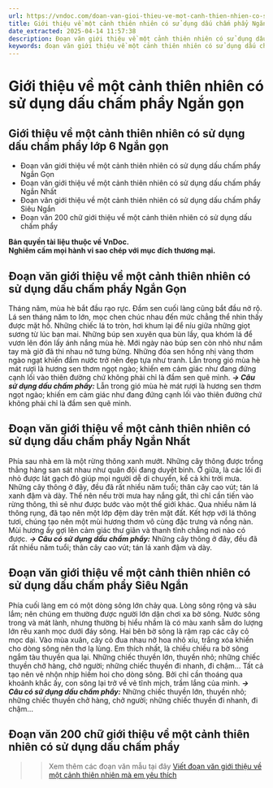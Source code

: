 ```yaml
---
url: https://vndoc.com/doan-van-gioi-thieu-ve-mot-canh-thien-nhien-co-su-dung-dau-cham-phay-ngan-gon-260938
title: Giới thiệu về một cảnh thiên nhiên có sử dụng dấu chấm phẩy Ngắn gọn - VnDoc.com
date_extracted: 2025-04-14 11:57:38
description: Đoạn văn giới thiệu về một cảnh thiên nhiên có sử dụng dấu chấm phẩy ngắn gọn lớp 6 được biên soạn nhằm giúp các em HS đạt kết quả tốt trong quá trình làm bài tập và học tập môn Ngữ văn lớp 6.
keywords: đoạn văn giới thiệu về một cảnh thiên nhiên có sử dụng dấu chấm phẩy ngắn gọn,đoạn văn giới thiệu về một cảnh thiên nhiên có sử dụng dấu chấm phẩy,viết đoạn văn giới thiệu về một cảnh thiên nhiên có sử dụng dấu chấm phẩy,đoạn văn giới thiệu về một cảnh thiên nhiên mà em yêu thích có sử dụng dấu chấm phẩy,đoạn văn giới thiệu về một cảnh thiên nhiên mà em yêu thích có sử dụng dấu chấm phẩy lớp 6,giới thiệu về một cảnh thiên nhiên,đoạn văn có sử dụng dấu chấm phẩy
---
```


# Giới thiệu về một cảnh thiên nhiên có sử dụng dấu chấm phẩy Ngắn gọn
## **Giới thiệu về một cảnh thiên nhiên có sử dụng dấu chấm phẩy lớp 6 Ngắn gọn**
  * Đoạn văn giới thiệu về một cảnh thiên nhiên có sử dụng dấu chấm phẩy Ngắn Gọn
  * Đoạn văn giới thiệu về một cảnh thiên nhiên có sử dụng dấu chấm phẩy Ngắn Nhất 
  * Đoạn văn giới thiệu về một cảnh thiên nhiên có sử dụng dấu chấm phẩy Siêu Ngắn
  * Đoạn văn 200 chữ giới thiệu về một cảnh thiên nhiên có sử dụng dấu chấm phẩy 

**Bản quyền tài liệu thuộc về VnDoc.  
Nghiêm cấm mọi hành vi sao chép với mục đích thương mại.**
## **Đoạn văn giới thiệu về một cảnh thiên nhiên có sử dụng dấu chấm phẩy Ngắn Gọn**
Tháng năm, mùa hè bắt đầu rạo rực. Đầm sen cuối làng cũng bắt đầu nở rộ. Lá sen tháng năm to lớn, mọc chen chúc nhau đến mức chẳng thể nhìn thấy được mặt hồ. Những chiếc lá to tròn, hơi khum lại để níu giữa những giọt sương từ lúc ban mai. Những búp sen xuyên qua bùn lầy, qua khóm lá để vươn lên đón lấy ánh nắng mùa hè. Mới ngày nào búp sen còn nhỏ như nắm tay mà giờ đã thi nhau nở tưng bừng. Những đóa sen hồng nhị vàng thơm ngào ngạt khiến đầm nước trở nên đẹp tựa như tranh. Lẫn trong gió mùa hè mát rượi là hương sen thơm ngọt ngào; khiến em cảm giác như đang đứng cạnh lối vào thiên đường chứ không phải chỉ là đầm sen quê mình.
_**→ Câu sử dụng dấu chấm phẩy:**_ Lẫn trong gió mùa hè mát rượi là hương sen thơm ngọt ngào; khiến em cảm giác như đang đứng cạnh lối vào thiên đường chứ không phải chỉ là đầm sen quê mình.
## **Đoạn văn giới thiệu về một cảnh thiên nhiên có sử dụng dấu chấm phẩy Ngắn Nhất**
Phía sau nhà em là một rừng thông xanh mướt. Những cây thông được trồng thẳng hàng san sát nhau như quân đội đang duyệt binh. Ở giữa, là các lối đi nhỏ được lát gạch đỏ giúp mọi người dễ di chuyển, kể cả khi trời mưa. Những cây thông ở đây, đều đã rất nhiều năm tuổi; thân cây cao vút; tán lá xanh đậm và dày. Thế nên nếu trời mưa hay nắng gắt, thì chỉ cần tiến vào rừng thông, thì sẽ như được bước vào một thế giới khác. Qua nhiều năm lá thông rụng, đã tạo nên một lớp đệm dày trên mặt đất. Kết hợp với lá thông tươi, chúng tạo nên một mùi hương thơm vô cùng đặc trưng và nồng nàn. Mùi hương ấy gợi lên cảm giác thư giãn và thanh tĩnh chẳng nơi nào có được.
_**→ Câu có sử dụng dấu chấm phẩy:**_ Những cây thông ở đây, đều đã rất nhiều năm tuổi; thân cây cao vút; tán lá xanh đậm và dày.
## **Đoạn văn giới thiệu về một cảnh thiên nhiên có sử dụng dấu chấm phẩy Siêu Ngắn**
Phía cuối làng em có một dòng sông lớn chảy qua. Lòng sông rộng và sâu lắm; nên chúng em thường được người lớn dặn chơi xa bờ sông. Nước sông trong và mát lành, nhưng thường bị hiểu nhầm là có màu xanh sẫm do lượng lớn rêu xanh mọc dưới đáy sông. Hai bên bờ sông là rậm rạp các cây cỏ mọc dại. Vào mùa xuân, cây cỏ đua nhau nở hoa nhỏ xíu, trắng xóa khiến cho dòng sông nên thơ lạ lùng. Em thích nhất, là chiều chiều ra bờ sông ngắm tàu thuyền qua lại. Những chiếc thuyền lớn, thuyền nhỏ; những chiếc thuyền chở hàng, chở người; những chiếc thuyền đi nhanh, đi chậm… Tất cả tạo nên vẻ nhộn nhịp hiếm hoi cho dòng sông. Bởi chỉ cần thoáng qua khoảnh khắc ấy, con sông lại trở về vẻ tĩnh mịch, trầm lắng của mình.
_**→ Câu có sử dụng dấu chấm phẩy:**_ Những chiếc thuyền lớn, thuyền nhỏ; những chiếc thuyền chở hàng, chở người; những chiếc thuyền đi nhanh, đi chậm…
## **Đoạn văn 200 chữ giới thiệu về một cảnh thiên nhiên có sử dụng dấu chấm phẩy**
>> Xem thêm các đoạn văn mẫu tại đây [Viết đoạn văn giới thiệu về một cảnh thiên nhiên mà em yêu thích](<https://vndoc.com/doan-van-gioi-thieu-ve-mot-canh-thien-nhien-co-su-dung-dau-cham-phay-260940>)
